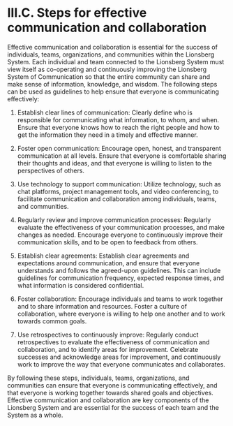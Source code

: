 # III.C. Steps for effective communication and collaboration

Effective communication and collaboration is essential for the success of individuals, teams, organizations, and communities within the Lionsberg System. Each individual and team connected to the Lionsberg System must view itself as co-operating and continuously improving the Lionsberg System of Communication so that the entire community can share and make sense of information, knowledge, and wisdom. The following steps can be used as guidelines to help ensure that everyone is communicating effectively:

1.  Establish clear lines of communication: Clearly define who is responsible for communicating what information, to whom, and when. Ensure that everyone knows how to reach the right people and how to get the information they need in a timely and effective manner.
    
2.  Foster open communication: Encourage open, honest, and transparent communication at all levels. Ensure that everyone is comfortable sharing their thoughts and ideas, and that everyone is willing to listen to the perspectives of others.
    
3.  Use technology to support communication: Utilize technology, such as chat platforms, project management tools, and video conferencing, to facilitate communication and collaboration among individuals, teams, and communities.
    
4.  Regularly review and improve communication processes: Regularly evaluate the effectiveness of your communication processes, and make changes as needed. Encourage everyone to continuously improve their communication skills, and to be open to feedback from others.
    
5.  Establish clear agreements: Establish clear agreements and expectations around communication, and ensure that everyone understands and follows the agreed-upon guidelines. This can include guidelines for communication frequency, expected response times, and what information is considered confidential.
    
6.  Foster collaboration: Encourage individuals and teams to work together and to share information and resources. Foster a culture of collaboration, where everyone is willing to help one another and to work towards common goals.
    
7.  Use retrospectives to continuously improve: Regularly conduct retrospectives to evaluate the effectiveness of communication and collaboration, and to identify areas for improvement. Celebrate successes and acknowledge areas for improvement, and continuously work to improve the way that everyone communicates and collaborates.
    

By following these steps, individuals, teams, organizations, and communities can ensure that everyone is communicating effectively, and that everyone is working together towards shared goals and objectives. Effective communication and collaboration are key components of the Lionsberg System and are essential for the success of each team and the System as a whole. 